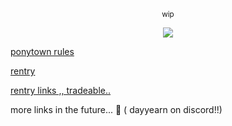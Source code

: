 <p align="center" dir="auto">
<sub>wip </sub>

<p align="center" dir="auto">
<img src="https://files.catbox.moe/zujvfl.png" style="max-width: 100%; "></p>



[ponytown rules](https://rentry.co/tpkmuvix)


[rentry](https://rentry.co/billybeers)

[rentry links ,, tradeable..](https://rentry.co/wize)

more links in the future... 🤔 ( dayyearn on discord!!)

